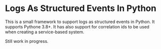 # Logs As Structured Events In Python

This is a small framework to support logs as structured events in Python.
It supports Pythone 3.8+. It has also support for correlation ids to be used
when creating a service-based system.

Still work in progress.
